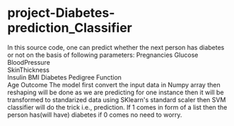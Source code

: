 # project-Diabetes-prediction_Classifier

In this source code, one can predict whether the next person has diabetes or not on the basis of following parameters:
Pregnancies	
Glucose	
BloodPressure	
SkinThickness	
Insulin	
BMI	
Diabetes Pedigree Function	
Age	
Outcome
The model first convert the input data in Numpy array then reshaping will be done as we are predicting for one instance then it will be transformed to standarized data using SKlearn's standard scaler then SVM classifier will do the trick i.e., prediction.
If 1 comes in form of a list then the person has(will have) diabetes if 0 comes no need to worry.
